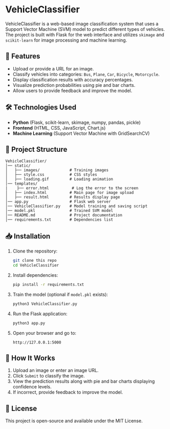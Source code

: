 # VehicleClassifier

VehicleClassifier is a web-based image classification system that uses a Support Vector Machine (SVM) model to predict different types of vehicles. The project is built with Flask for the web interface and utilizes `skimage` and `scikit-learn` for image processing and machine learning.

## 🚀 Features
- Upload or provide a URL for an image.
- Classify vehicles into categories: `Bus`, `Plane`, `Car`, `Bicycle`, `Motorcycle`.
- Display classification results with accuracy percentages.
- Visualize prediction probabilities using pie and bar charts.
- Allow users to provide feedback and improve the model.

## 🛠️ Technologies Used
- **Python** (Flask, scikit-learn, skimage, numpy, pandas, pickle)
- **Frontend** (HTML, CSS, JavaScript, Chart.js)
- **Machine Learning** (Support Vector Machine with GridSearchCV)

## 📂 Project Structure
```
VehicleClassifier/
│── static/
│   ├── images/             # Training images
│   ├── style.css           # CSS styles
│   ├── loading.gif         # Loading animation
│── templates/
|	 ├── error.html			 # Log the error to the screen
│   ├── index.html          # Main page for image upload
│   ├── result.html         # Results display page
│── app.py                  # Flask web server
│── VehicleClassifier.py    # Model training and saving script
│── model.pkl               # Trained SVM model
│── README.md               # Project documentation
│── requirements.txt        # Dependencies list
```

## 📥 Installation
1. Clone the repository:
   ```bash
   git clone this repo
   cd VehicleClassifier
   ```
2. Install dependencies:
   ```bash
   pip install -r requirements.txt
   ```
3. Train the model (optional if `model.pkl` exists):
   ```bash
   python3 VehicleClassifier.py
   ```
4. Run the Flask application:
   ```bash
   python3 app.py
   ```
5. Open your browser and go to:
   ```
   http://127.0.0.1:5000
   ```

## 📸 How It Works
1. Upload an image or enter an image URL.
2. Click `Submit` to classify the image.
3. View the prediction results along with pie and bar charts displaying confidence levels.
4. If incorrect, provide feedback to improve the model.

## 📜 License
This project is open-source and available under the MIT License.